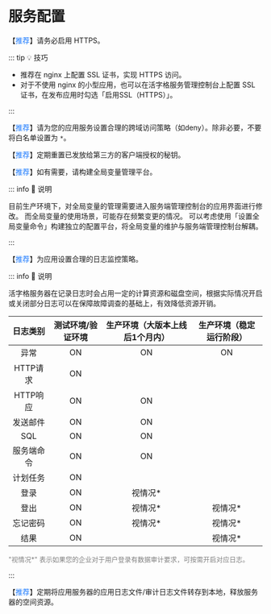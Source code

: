 # 服务配置

【<font color="#1677FF">推荐</font>】请务必启用 HTTPS。

::: tip 💡 技巧

- 推荐在 nginx 上配置 SSL 证书，实现 HTTPS 访问。
- 对于不使用 nginx 的小型应用，也可以在活字格服务管理控制台上配置 SSL 证书，在发布应用时勾选「启用SSL（HTTPS）」。

:::

【<font color="#1677FF">推荐</font>】请为您的应用服务设置合理的跨域访问策略（如deny）。除非必要，不要将白名单设置为 `*`。

【<font color="#1677FF">推荐</font>】定期重置已发放给第三方的客户端授权的秘钥。

【<font color="#1677FF">推荐</font>】如有需要，请构建全局变量管理平台。

::: info 📘 说明

目前生产环境下，对全局变量的管理需要进入服务端管理控制台的应用界面进行修改。
而全局变量的使用场景，可能存在频繁变更的情况。 可以考虑使用「设置全局变量命令」构建独立的配置平台，将全局变量的维护与服务端管理控制台解耦。

:::

【<font color="#1677FF">推荐</font>】为应用设置合理的日志监控策略。

::: info 📘 说明

活字格服务器在记录日志时会占用一定的计算资源和磁盘空间，根据实际情况开启或关闭部分日志可以在保障故障调查的基础上，有效降低资源开销。

|  日志类别   | 测试环境/验证环境  | 生产环境（大版本上线后1个月内）  | 生产环境（稳定运行阶段）  |
|:-------:|:----------:|:-----------------:|:-------------:|
|   异常    |     ON     |        ON         |      ON       |
| HTTP请求  |     ON     |                   |               |
| HTTP响应  |     ON     |        ON         |               |
|  发送邮件   |     ON     |        ON         |               |
|   SQL   |     ON     |        ON         |               |
|  服务端命令  |     ON     |        ON         |               |
|  计划任务   |     ON     |                   |               |
|   登录    |     ON     |       视情况*        |               |
|   登出    |     ON     |       视情况*        |     视情况*      |
|  忘记密码   |     ON     |       视情况*        |     视情况*      |
|   结果    |     ON     |                   |     视情况*      |

<font color="gray" size=2> "视情况*" 表示如果您的企业对于用户登录有数据审计要求，可按需开启对应日志。</font>

:::

【<font color="#1677FF">推荐</font>】定期将应用服务器的应用日志文件/审计日志文件转存到本地，释放服务器的空间资源。






